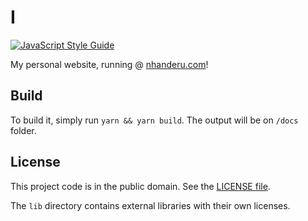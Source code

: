 # I

[![JavaScript Style Guide][badge-1-img]][badge-1-link]

My personal website, running @ [nhanderu.com][1]!

## Build

To build it, simply run `yarn && yarn build`. The output will be on `/docs` folder.

## License

This project code is in the public domain. See the [LICENSE file][2].

The `lib` directory contains external libraries with their own licenses.

[badge-1-img]: https://img.shields.io/badge/code_style-standard-brightgreen.svg
[badge-1-link]: https://standardjs.com

[1]: https://nhanderu.com
[2]: https://github.com/Nhanderu/i/blob/master/LICENSE

